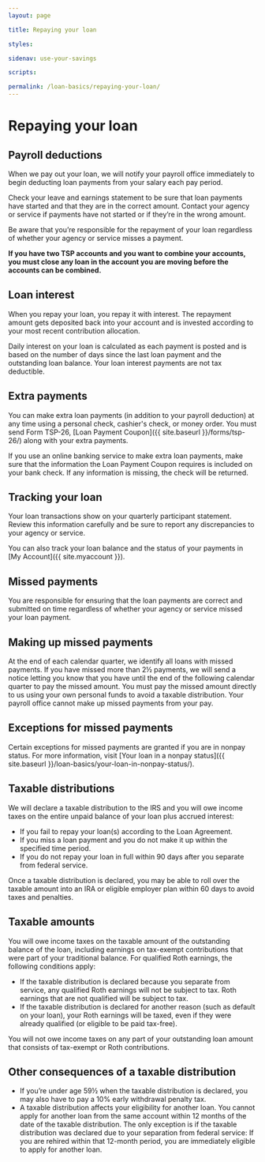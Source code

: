 ```yaml
---
layout: page

title: Repaying your loan

styles:

sidenav: use-your-savings

scripts:

permalink: /loan-basics/repaying-your-loan/
---
```


# Repaying your loan

## Payroll deductions
When we pay out your loan, we will notify your payroll office immediately to begin deducting loan payments from your salary each pay period.

Check your leave and earnings statement to be sure that loan payments have started and that they are in the correct amount. Contact your agency or service if payments have not started or if they’re in the wrong amount.

Be aware that you’re responsible for the repayment of your loan regardless of whether your agency or service misses a payment.

**If you have two TSP accounts and you want to combine your accounts, you must close any loan in the account you are moving before the accounts can be combined.**

## Loan interest

<p markdown="1">When you repay your loan, you repay it with interest. The repayment amount gets deposited back into your account and is invested according to your most recent <span data-term="Contribution Allocation" class="js-glossary-toggle term term-end">contribution allocation</span>.</p>

Daily interest on your loan is calculated as each payment is posted and is based on the number of days since the last loan payment and the outstanding loan balance.
Your loan interest payments are not tax deductible.

## Extra payments
You can make extra loan payments (in addition to your payroll deduction) at any time using a personal check, cashier's check, or money order. You must send Form TSP-26, [Loan Payment Coupon]({{ site.baseurl }}/forms/tsp-26/) along with your extra payments.

If you use an online banking service to make extra loan payments, make sure that the information the Loan Payment Coupon requires is included on your bank check. If any information is missing, the check will be returned.

## Tracking your loan
Your loan transactions show on your quarterly participant statement. Review this information carefully and be sure to report any discrepancies to your agency or service.

<p markdown="1">You can also track your loan balance and the status of your payments in <span class="nobr">[My Account]({{ site.myaccount }})</span>.</p>

## Missed payments
You are responsible for ensuring that the loan payments are correct and submitted on time regardless of whether your agency or service missed your loan payment.

## Making up missed payments
At the end of each calendar quarter, we identify all loans with missed payments. If you have missed more than 2½ payments, we will send a notice letting you know that you have until the end of the following calendar quarter to pay the missed amount. You must pay the missed amount directly to us using your own personal funds to avoid a taxable distribution. Your payroll office cannot make up missed payments from your pay.

## Exceptions for missed payments
<p markdown="1">Certain exceptions for missed payments are granted if you are in <span data-term="Nonpay Status" class="js-glossary-toggle term term-end">nonpay status</span>. For more information, visit [Your loan in a nonpay status]({{ site.baseurl }}/loan-basics/your-loan-in-nonpay-status/).</p>

## Taxable distributions

We will declare a taxable distribution to the IRS and you will owe income taxes on the entire unpaid balance of your loan plus accrued interest:

+ If you fail to repay your loan(s) according to the Loan Agreement.
+ If you miss a loan payment and you do not make it up within the specified time period.
+ If you do not repay your loan in full within 90 days after you separate from federal service.

Once a taxable distribution is declared, you may be able to roll over the taxable amount into an IRA or eligible employer plan within 60 days to avoid taxes and penalties.

## Taxable amounts

You will owe income taxes on the taxable amount of the outstanding balance of the loan, including earnings on tax-exempt contributions that were part of your traditional balance. For qualified Roth earnings, the following conditions apply:

+ If the taxable distribution is declared because you separate from service, any qualified Roth earnings will not be subject to tax. Roth earnings that are not qualified will be subject to tax.
+ If the taxable distribution is declared for another reason (such as default on your loan), your Roth earnings will be taxed, even if they were already qualified (or eligible to be paid tax-free).

You will not owe income taxes on any part of your outstanding loan amount that consists of tax-exempt or Roth contributions.

## Other consequences of a taxable distribution

+ If you’re under age 59½ when the taxable distribution is declared, you may also have to pay a 10% early withdrawal penalty tax.
+ A taxable distribution affects your eligibility for another loan. You cannot apply for another loan from the same account within 12 months of the date of the taxable distribution. The only exception is if the taxable distribution was declared due to your separation from federal service: If you are rehired within that 12-month period, you are immediately eligible to apply for another loan.
